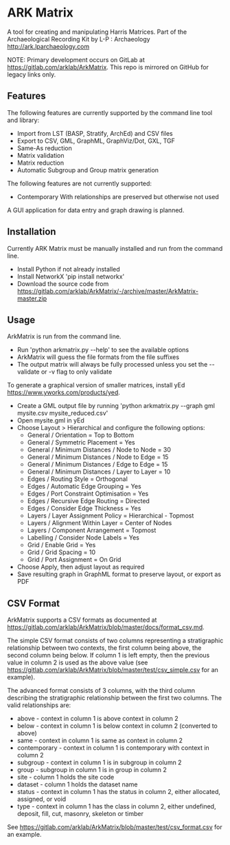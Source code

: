 # ARK Matrix

A tool for creating and manipulating Harris Matrices.
Part of the Archaeological Recording Kit by L-P : Archaeology
<http://ark.lparchaeology.com>

NOTE: Primary development occurs on GitLab at <https://gitlab.com/arklab/ArkMatrix>. This repo is mirrored on GitHub for legacy links only.

## Features

The following features are currently supported by the command line tool and library:

*   Import from LST (BASP, Stratify, ArchEd) and CSV files
*   Export to CSV, GML, GraphML, GraphViz/Dot, GXL, TGF
*   Same-As reduction
*   Matrix validation
*   Matrix reduction
*   Automatic Subgroup and Group matrix generation

The following features are not currently supported:
*   Contemporary With relationships are preserved but otherwise not used

A GUI application for data entry and graph drawing is planned.

## Installation

Currently ARK Matrix must be manually installed and run from the command line.

*   Install Python if not already installed
*   Install NetworkX 'pip install networkx'
*   Download the source code from <https://gitlab.com/arklab/ArkMatrix/-/archive/master/ArkMatrix-master.zip>

## Usage

ArkMatrix is run from the command line.

*   Run 'python arkmatrix.py --help' to see the available options
*   ArkMatrix will guess the file formats from the file suffixes
*   The output matrix will always be fully processed unless you set the --validate or -v flag to only validate

To generate a graphical version of smaller matrices, install yEd <https://www.yworks.com/products/yed>.

* Create a GML output file by running 'python arkmatrix.py --graph gml mysite.csv mysite_reduced.csv'
* Open mysite.gml in yEd
* Choose Layout > Hierarchical and configure the following options:
  * General / Orientation = Top to Bottom
  * General / Symmetric Placement = Yes
  * General / Minimum Distances / Node to Node = 30
  * General / Minimum Distances / Node to Edge = 15
  * General / Minimum Distances / Edge to Edge = 15
  * General / Minimum Distances / Layer to Layer = 10
  * Edges / Routing Style = Orthogonal
  * Edges / Automatic Edge Grouping = Yes
  * Edges / Port Constraint Optimisation = Yes
  * Edges / Recursive Edge Routing = Directed
  * Edges / Consider Edge Thickness = Yes
  * Layers / Layer Assignment Policy = Hierarchical - Topmost
  * Layers / Alignment Within Layer = Center of Nodes
  * Layers / Component Arrangement = Topmost
  * Labelling / Consider Node Labels = Yes
  * Grid / Enable Grid = Yes
  * Grid / Grid Spacing = 10
  * Grid / Port Assignment = On Grid
* Choose Apply, then adjust layout as required
* Save resulting graph in GraphML format to preserve layout, or export as PDF

## CSV Format

ArkMatrix supports a CSV formats as documented at  <https://gitlab.com/arklab/ArkMatrix/blob/master/docs/format_csv.md>.

The simple CSV format consists of two columns representing a stratigraphic relationship between two contexts, the first column being above, the second column being below. If column 1 is left empty, then the previous value in column 2 is used as the above value (see <https://gitlab.com/arklab/ArkMatrix/blob/master/test/csv_simple.csv> for an example).

The advanced format consists of 3 columns, with the third column describing the stratigraphic relationship between the first two columns. The valid relationships are:

*   above - context in column 1 is above context in column 2
*   below - context in column 1 is below context in column 2 (converted to above)
*   same - context in column 1 is same as context in column 2
*   contemporary - context in column 1 is contemporary with context in column 2
*   subgroup - context in column 1 is in subgroup in column 2
*   group - subgroup in column 1 is in group in column 2
*   site - column 1 holds the site code
*   dataset - column 1 holds the dataset name
*   status - context in column 1 has the status in column 2, either allocated, assigned, or void
*   type - context in column 1 has the class in column 2, either undefined, deposit, fill, cut, masonry, skeleton or timber

See <https://gitlab.com/arklab/ArkMatrix/blob/master/test/csv_format.csv> for an example.
